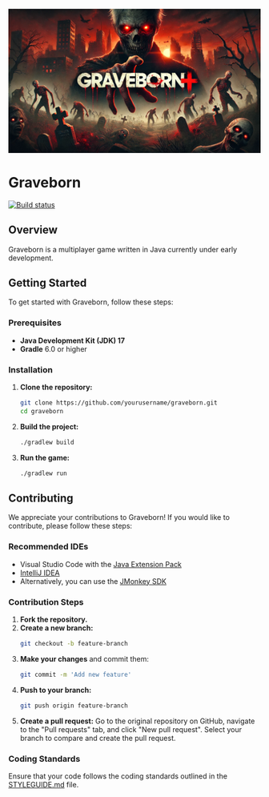 ![banner](assets/Images/banner.png)

# Graveborn

[![Build status](https://github.com/fkoppe/graveborn/actions/workflows/gradle.yml/badge.svg)](https://github.com/fkoppe/graveborn/actions)

## Overview

Graveborn is a multiplayer game written in Java currently under early development.

## Getting Started

To get started with Graveborn, follow these steps:

### Prerequisites

- **Java Development Kit (JDK) 17**
- **Gradle** 6.0 or higher

### Installation

1. **Clone the repository:**
   ```bash
   git clone https://github.com/yourusername/graveborn.git
   cd graveborn
   ```
2. **Build the project:**
   ```bash
   ./gradlew build
   ```
3. **Run the game:**
   ```bash
   ./gradlew run
   ```

## Contributing

We appreciate your contributions to Graveborn! If you would like to contribute, please follow these steps:

### Recommended IDEs
- Visual Studio Code with the [Java Extension Pack](https://marketplace.visualstudio.com/items?itemName=vscjava.vscode-java-pack)
- [IntelliJ IDEA](https://www.jetbrains.com/idea/)
- Alternatively, you can use the [JMonkey SDK](https://jmonkeyengine.org/start/)

### Contribution Steps
1. **Fork the repository.**
2. **Create a new branch:**
   ```bash
   git checkout -b feature-branch
   ```
3. **Make your changes** and commit them:
   ```bash
   git commit -m 'Add new feature'
   ```
4. **Push to your branch:**
   ```bash
   git push origin feature-branch
   ```
5. **Create a pull request:** Go to the original repository on GitHub, navigate to the "Pull requests" tab, and click "New pull request". Select your branch to compare and create the pull request.

### Coding Standards
Ensure that your code follows the coding standards outlined in the [STYLEGUIDE.md](STYLEGUIDE.md) file.

